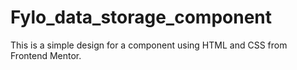 # Fylo_data_storage_component
This is a simple design for a component using HTML and CSS from Frontend Mentor.
